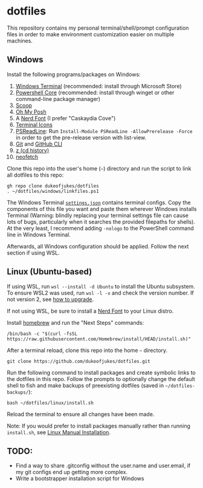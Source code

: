 # dotfiles

This repository contains my personal terminal/shell/prompt configuration files in order to make environment customization easier on multiple machines.

## Windows

Install the following programs/packages on Windows:

1. [Windows Terminal](https://github.com/microsoft/terminal) (recommended: install through Microsoft Store)
2. [Powershell Core](https://github.com/PowerShell/PowerShell) (recommended: install through winget or other command-line package manager)
3. [Scoop](https://github.com/ScoopInstaller/Scoop)
4. [Oh My Posh](https://ohmyposh.dev/)
5. A [Nerd Font](https://www.nerdfonts.com/font-downloads) (I prefer "Caskaydia Cove")
6. [Terminal Icons](https://github.com/devblackops/Terminal-Icons)
7. [PSReadLine](https://github.com/PowerShell/PSReadLine): Run `Install-Module PSReadLine -AllowPrerelease -Force` in order to get the pre-release version with list-view.
8. [Git](https://gitforwindows.org/) and [GitHub CLI](https://github.com/cli/cli)
10. [z (cd history)](https://www.powershellgallery.com/packages/z/1.1.13)
11. [neofetch](https://github.com/dylanaraps/neofetch)

Clone this repo into the user's home (`~`) directory and run the script to link all dotfiles to this repo:

```
gh repo clone dukeofjukes/dotfiles
. ~/dotfiles/windows/linkfiles.ps1
```

The Windows Terminal [`settings.json`](https://github.com/dukeofjukes/configs/blob/main/Windows/terminal.settings.json) contains terminal configs. Copy the components of this file you want and paste them wherever Windows installs Terminal (Warning: blindly replacing your terminal settings file can cause lots of bugs, particularly when it searches the provided filepaths for shells). At the very least, I recommend adding `-nologo` to the PowerShell command line in Windows Terminal.

Afterwards, all Windows configuration should be applied. Follow the next section if using WSL.

## Linux (Ubuntu-based)

If using WSL, run `wsl --install -d Ubuntu` to install the Ubuntu subsystem. To ensure WSL2 was used, run `wsl -l -v` and check the version number. If not version 2, see [how to upgrade](https://docs.microsoft.com/en-us/windows/wsl/install#upgrade-version-from-wsl-1-to-wsl-2).

If not using WSL, be sure to install a [Nerd Font](https://www.nerdfonts.com/font-downloads) to your Linux distro.

Install [homebrew](https://brew.sh) and run the "Next Steps" commands:

```
/bin/bash -c "$(curl -fsSL https://raw.githubusercontent.com/Homebrew/install/HEAD/install.sh)"
```

After a terminal reload, clone this repo into the home `~` directory.

```
git clone https://github.com/dukeofjukes/dotfiles.git
```

Run the following command to install packages and create symbolic links to the dotfiles in this repo. Follow the prompts to optionally change the default shell to fish and make backups of preexisting dotfiles (saved in `~/dotfiles-backups/`):

```
bash ~/dotfiles/linux/install.sh
```

Reload the terminal to ensure all changes have been made.

Note: If you would prefer to install packages manually rather than running `install.sh`, see [Linux Manual Installation](https://github.com/dukeofjukes/dotfiles/blob/main/linux/README.md).

## TODO:

- Find a way to share .gitconfig without the user.name and user.email, if my git configs end up getting more complex.
- Write a bootstrapper installation script for Windows
